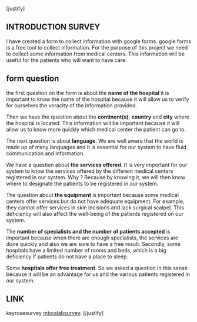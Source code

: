 [justify]  

## INTRODUCTION SURVEY

I have created a form to collect information with google forms. google forms is a free tool to collect information. For the purpose of this project we need to collect some information from medical centers. This information will be useful for the patients who will want to have care.

## form question

the first question on the form is about the **name of the hospital**
it is important to know the name of the hospital because it will allow us to verify for ourselves the veracity of the information provided.

Then we have the question about the **continent(s)**, **country** and **city** where the hospital is located. This information will be important because it will allow us to know more quickly which medical center the patient can go to.

The next question is about **language**.
We are well aware that the world is made up of many languages and it is essential for our system to have fluid communication and information.

We have a question about **the services offered**.
It is very important for our system to know the services offered by the different medical centers registered in our system. Why ?
Because by knowing it, we will then know where to designate the patients to be registered in our system.

The question about **the equipment** is important because some medical centers offer services but do not have adequate equipment. For example, they cannot offer services in skin incisions and lack surgical scalpel. This deficiency will also affect the well-being of the patients registered on our system.

The **number of specialists and the number of patients accepted** is important because when there are enough specialists, the services are done quickly and also we are sure to have a free result. Secondly, some hospitals have a limited number of rooms and beds, which is a big deficiency if patients do not have a place to sleep.

Some **hospitals offer free treatment**. So we asked a question in this sense because it will be an advantage for us and the various patients registered in our system.

## LINK

keyrosesurvey [mboalabsurvey](https://forms.gle/MiL71C1YdGQ1EXzy6).
[/justify]